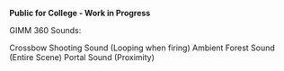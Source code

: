 **Public for College - Work in Progress**

GIMM 360 Sounds:

 Crossbow Shooting Sound (Looping when firing)
 Ambient Forest Sound (Entire Scene)
 Portal Sound (Proximity)
